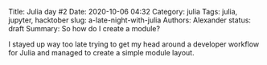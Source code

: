 Title: Julia day #2
Date: 2020-10-06 04:32
Category: julia
Tags: julia, jupyter, hacktober
slug: a-late-night-with-julia
Authors: Alexander
status: draft
Summary: So how do I create a module?

I stayed up way too late trying to get my head around a developer workflow for Julia and managed to create a simple module layout.

